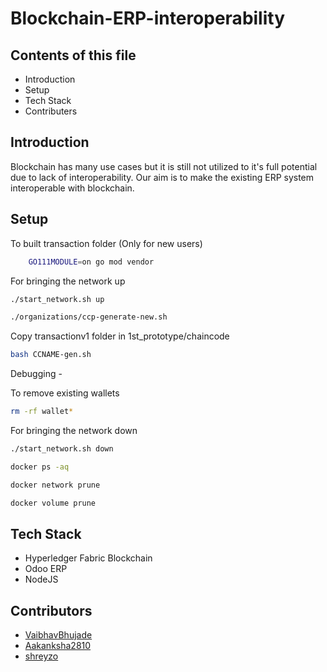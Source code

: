 # Blockchain-ERP-interoperability


## Contents of this file

* Introduction
* Setup
* Tech Stack
* Contributers

## Introduction
Blockchain has many use cases but it is still not utilized to it's full potential due to lack of interoperability. Our aim is to make the existing ERP system interoperable with blockchain.

## Setup

To built transaction folder (Only for new users)
```bash
	GO111MODULE=on go mod vendor
```
For bringing the network up

```bash
./start_network.sh up

./organizations/ccp-generate-new.sh
```
 
Copy transactionv1 folder in 1st_prototype/chaincode

```bash
bash CCNAME-gen.sh
```

Debugging -

To remove existing wallets
```bash
rm -rf wallet*
```

For bringing the network down
```bash
./start_network.sh down

docker ps -aq

docker network prune

docker volume prune
```

## Tech Stack
* Hyperledger Fabric Blockchain
* Odoo ERP
* NodeJS

## Contributors
* [VaibhavBhujade](https://github.com/VaibhavBhujade)
* [Aakanksha2810](https://github.com/Aakanksha2810)
* [shreyzo](https://github.com/shreyzo)
